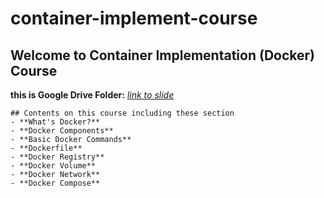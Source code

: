 # container-implement-course

## Welcome to Container Implementation (Docker) Course

**this is Google Drive Folder:** *[link to slide](https://www.google.com)*

```
## Contents on this course including these section
- **What's Docker?**
- **Docker Components**
- **Basic Docker Commands**
- **Dockerfile**
- **Docker Registry**
- **Docker Volume**
- **Docker Network**
- **Docker Compose**
```
